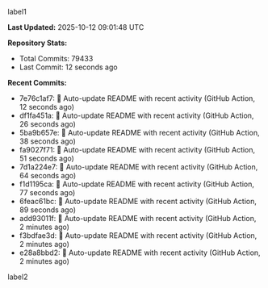 
label1 
<!-- ACTIVITY_START -->
**Last Updated:** 2025-10-12 09:01:48 UTC

**Repository Stats:**
- Total Commits: 79433
- Last Commit: 12 seconds ago

**Recent Commits:**
- 7e76c1af7: 🤖 Auto-update README with recent activity (GitHub Action, 12 seconds ago)
- df1fa451a: 🤖 Auto-update README with recent activity (GitHub Action, 26 seconds ago)
- 5ba9b657e: 🤖 Auto-update README with recent activity (GitHub Action, 38 seconds ago)
- fa9027f71: 🤖 Auto-update README with recent activity (GitHub Action, 51 seconds ago)
- 7d1a224e7: 🤖 Auto-update README with recent activity (GitHub Action, 64 seconds ago)
- f1d1195ca: 🤖 Auto-update README with recent activity (GitHub Action, 77 seconds ago)
- 6feac61bc: 🤖 Auto-update README with recent activity (GitHub Action, 89 seconds ago)
- add93011f: 🤖 Auto-update README with recent activity (GitHub Action, 2 minutes ago)
- f3bdfae3d: 🤖 Auto-update README with recent activity (GitHub Action, 2 minutes ago)
- e28a8bbd2: 🤖 Auto-update README with recent activity (GitHub Action, 2 minutes ago)
<!-- ACTIVITY_END -->

label2
